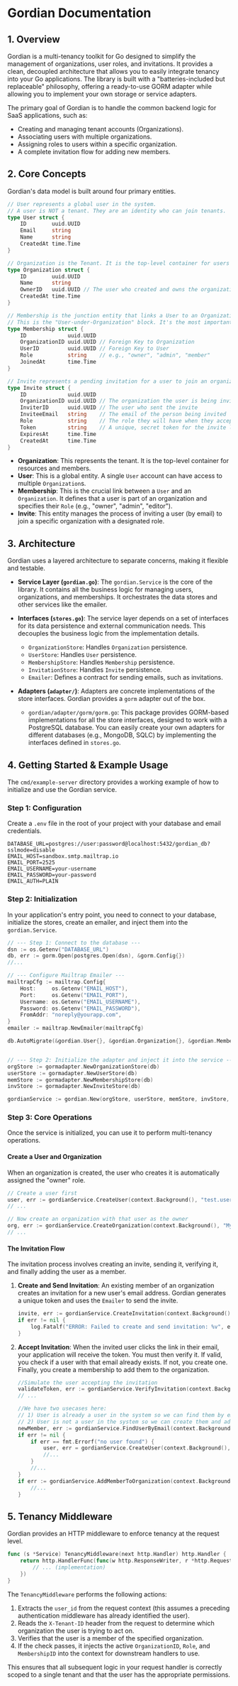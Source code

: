 # Gordian Documentation

## 1. Overview

Gordian is a multi-tenancy toolkit for Go designed to simplify the management of organizations, user roles, and invitations. It provides a clean, decoupled architecture that allows you to easily integrate tenancy into your Go applications. The library is built with a "batteries-included but replaceable" philosophy, offering a ready-to-use GORM adapter while allowing you to implement your own storage or service adapters.

The primary goal of Gordian is to handle the common backend logic for SaaS applications, such as:
- Creating and managing tenant accounts (Organizations).
- Associating users with multiple organizations.
- Assigning roles to users within a specific organization.
- A complete invitation flow for adding new members.

## 2. Core Concepts

Gordian's data model is built around four primary entities.

```go gordian/tenancy.go#L8-89
// User represents a global user in the system.
// A user is NOT a tenant. They are an identity who can join tenants.
type User struct {
	ID        uuid.UUID
	Email     string
	Name      string
	CreatedAt time.Time
}

// Organization is the Tenant. It is the top-level container for users and resources.
type Organization struct {
	ID        uuid.UUID
	Name      string
	OwnerID   uuid.UUID // The user who created and owns the organization
	CreatedAt time.Time
}

// Membership is the junction entity that links a User to an Organization.
// This is the "User-under-Organization" block. It's the most important struct.
type Membership struct {
	ID             uuid.UUID
	OrganizationID uuid.UUID // Foreign Key to Organization
	UserID         uuid.UUID // Foreign Key to User
	Role           string    // e.g., "owner", "admin", "member"
	JoinedAt       time.Time
}

// Invite represents a pending invitation for a user to join an organization.
type Invite struct {
	ID             uuid.UUID
	OrganizationID uuid.UUID // The organization the user is being invited to
	InviterID      uuid.UUID // The user who sent the invite
	InviteeEmail   string    // The email of the person being invited
	Role           string    // The role they will have when they accept
	Token          string    // A unique, secret token for the invite link
	ExpiresAt      time.Time
	CreatedAt      time.Time
}
```

-   **Organization**: This represents the tenant. It is the top-level container for resources and members.
-   **User**: This is a global entity. A single `User` account can have access to multiple `Organization`s.
-   **Membership**: This is the crucial link between a `User` and an `Organization`. It defines that a user is part of an organization and specifies their `Role` (e.g., "owner", "admin", "editor").
-   **Invite**: This entity manages the process of inviting a user (by email) to join a specific organization with a designated role.

## 3. Architecture

Gordian uses a layered architecture to separate concerns, making it flexible and testable.

-   **Service Layer (`gordian.go`)**: The `gordian.Service` is the core of the library. It contains all the business logic for managing users, organizations, and memberships. It orchestrates the data stores and other services like the emailer.

-   **Interfaces (`stores.go`)**: The service layer depends on a set of interfaces for its data persistence and external communication needs. This decouples the business logic from the implementation details.
    -   `OrganizationStore`: Handles `Organization` persistence.
    -   `UserStore`: Handles `User` persistence.
    -   `MembershipStore`: Handles `Membership` persistence.
    -   `InvitationStore`: Handles `Invite` persistence.
    -   `Emailer`: Defines a contract for sending emails, such as invitations.

-   **Adapters (`adapter/`)**: Adapters are concrete implementations of the store interfaces. Gordian provides a `gorm` adapter out of the box.
    -   `gordian/adapter/gorm/gorm.go`: This package provides GORM-based implementations for all the store interfaces, designed to work with a PostgreSQL database. You can easily create your own adapters for different databases (e.g., MongoDB, SQLC) by implementing the interfaces defined in `stores.go`.

## 4. Getting Started & Example Usage

The `cmd/example-server` directory provides a working example of how to initialize and use the Gordian service.

### Step 1: Configuration

Create a `.env` file in the root of your project with your database and email credentials.

```gordian/.env
DATABASE_URL=postgres://user:password@localhost:5432/gordian_db?sslmode=disable
EMAIL_HOST=sandbox.smtp.mailtrap.io
EMAIL_PORT=2525
EMAIL_USERNAME=your-username
EMAIL_PASSWORD=your-password
EMAIL_AUTH=PLAIN
```

### Step 2: Initialization

In your application's entry point, you need to connect to your database, initialize the stores, create an emailer, and inject them into the `gordian.Service`.

```go gordian/cmd/example-server/main.go#L30-L54
// --- Step 1: Connect to the database ---
dsn := os.Getenv("DATABASE_URL")
db, err := gorm.Open(postgres.Open(dsn), &gorm.Config{})
//...

// --- Configure Mailtrap Emailer ---
mailtrapCfg := mailtrap.Config{
    Host:     os.Getenv("EMAIL_HOST"),
    Port:     os.Getenv("EMAIL_PORT"),
    Username: os.Getenv("EMAIL_USERNAME"),
    Password: os.Getenv("EMAIL_PASSWORD"),
    FromAddr: "noreply@yourapp.com",
}
emailer := mailtrap.NewEmailer(mailtrapCfg)

db.AutoMigrate(&gordian.User{}, &gordian.Organization{}, &gordian.Membership{}, &gordian.Invite{})


// --- Step 2: Initialize the adapter and inject it into the service ---
orgStore := gormadapter.NewOrganizationStore(db)
userStore := gormadapter.NewUserStore(db)
memStore := gormadapter.NewMembershipStore(db)
invStore := gormadapter.NewInviteStore(db)

gordianService := gordian.New(orgStore, userStore, memStore, invStore, emailer)
```

### Step 3: Core Operations

Once the service is initialized, you can use it to perform multi-tenancy operations.

#### Create a User and Organization
When an organization is created, the user who creates it is automatically assigned the "owner" role.

```go gordian/cmd/example-server/main.go#L60-L70
// Create a user first
user, err := gordianService.CreateUser(context.Background(), "test.user@example.com", "Test User")
// ...

// Now create an organization with that user as the owner
org, err := gordianService.CreateOrganization(context.Background(), "My First Test Org", user.ID)
// ...
```

#### The Invitation Flow
The invitation process involves creating an invite, sending it, verifying it, and finally adding the user as a member.

1.  **Create and Send Invitation**: An existing member of an organization creates an invitation for a new user's email address. Gordian generates a unique token and uses the `Emailer` to send the invite.

    ```go gordian/cmd/example-server/main.go#L81-L85
    invite, err := gordianService.CreateInvitation(context.Background(), org.ID, user.ID, "new.colleague@example.com", "editor")
    if err != nil {
        log.Fatalf("ERROR: Failed to create and send invitation: %v", err)
    }
    ```

2.  **Accept Invitation**: When the invited user clicks the link in their email, your application will receive the token. You must then verify it. If valid, you check if a user with that email already exists. If not, you create one. Finally, you create a membership to add them to the organization.

    ```go gordian/cmd/example-server/main.go#L95-L121
    //Simulate the user accepting the invitation
    validateToken, err := gordianService.VerifyInvitation(context.Background(), invite.Token)
    // ...

    //We have two usecases here:
    // 1) User is already a user in the system so we can find them by email and add them to the organization
    // 2) User is not a user in the system so we can create them and add them to the organization
    newMember, err := gordianService.FindUserByEmail(context.Background(), user.Email)
    if err != nil {
        if err == fmt.Errorf("no user found") {
            user, err = gordianService.CreateUser(context.Background(), user.Email, user.Name)
            //...
        }
        //...
    }
    if err := gordianService.AddMemberToOrganization(context.Background(), org.ID, newMember.ID); err != nil {
        //...
    }
    ```

## 5. Tenancy Middleware

Gordian provides an HTTP middleware to enforce tenancy at the request level.

```go gordian/middleware.go#L14-L57
func (s *Service) TenancyMiddleware(next http.Handler) http.Handler {
	return http.HandlerFunc(func(w http.ResponseWriter, r *http.Request) {
		// ... (implementation)
	})
}
```

The `TenancyMiddleware` performs the following actions:
1.  Extracts the `user_id` from the request context (this assumes a preceding authentication middleware has already identified the user).
2.  Reads the `X-Tenant-ID` header from the request to determine which organization the user is trying to act on.
3.  Verifies that the user is a member of the specified organization.
4.  If the check passes, it injects the active `OrganizationID`, `Role`, and `MembershipID` into the context for downstream handlers to use.

This ensures that all subsequent logic in your request handler is correctly scoped to a single tenant and that the user has the appropriate permissions.